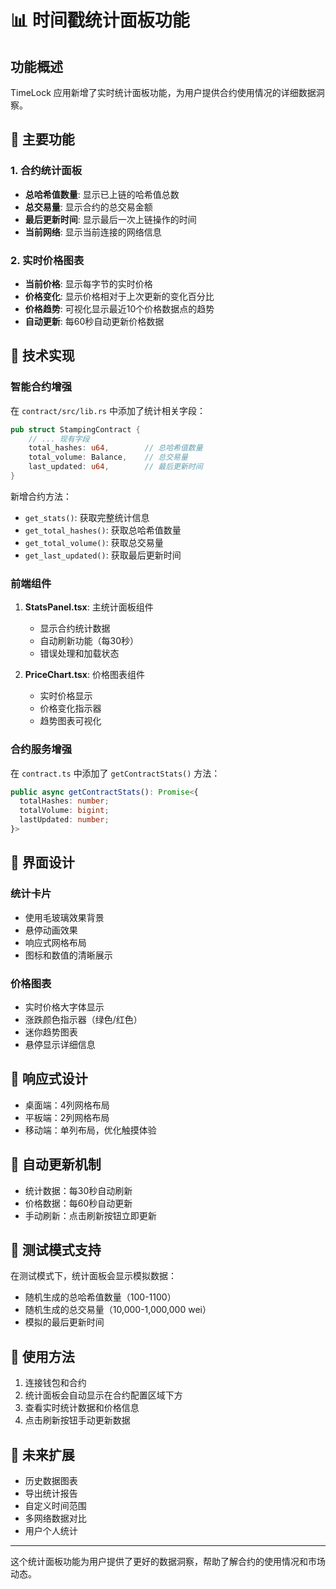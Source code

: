 # 📊 时间戳统计面板功能

## 功能概述

TimeLock 应用新增了实时统计面板功能，为用户提供合约使用情况的详细数据洞察。

## 🎯 主要功能

### 1. 合约统计面板
- **总哈希值数量**: 显示已上链的哈希值总数
- **总交易量**: 显示合约的总交易金额
- **最后更新时间**: 显示最后一次上链操作的时间
- **当前网络**: 显示当前连接的网络信息

### 2. 实时价格图表
- **当前价格**: 显示每字节的实时价格
- **价格变化**: 显示价格相对于上次更新的变化百分比
- **价格趋势**: 可视化显示最近10个价格数据点的趋势
- **自动更新**: 每60秒自动更新价格数据

## 🔧 技术实现

### 智能合约增强
在 `contract/src/lib.rs` 中添加了统计相关字段：
```rust
pub struct StampingContract {
    // ... 现有字段
    total_hashes: u64,        // 总哈希值数量
    total_volume: Balance,    // 总交易量
    last_updated: u64,        // 最后更新时间
}
```

新增合约方法：
- `get_stats()`: 获取完整统计信息
- `get_total_hashes()`: 获取总哈希值数量
- `get_total_volume()`: 获取总交易量
- `get_last_updated()`: 获取最后更新时间

### 前端组件
1. **StatsPanel.tsx**: 主统计面板组件
   - 显示合约统计数据
   - 自动刷新功能（每30秒）
   - 错误处理和加载状态

2. **PriceChart.tsx**: 价格图表组件
   - 实时价格显示
   - 价格变化指示器
   - 趋势图表可视化

### 合约服务增强
在 `contract.ts` 中添加了 `getContractStats()` 方法：
```typescript
public async getContractStats(): Promise<{
  totalHashes: number;
  totalVolume: bigint;
  lastUpdated: number;
}>
```

## 🎨 界面设计

### 统计卡片
- 使用毛玻璃效果背景
- 悬停动画效果
- 响应式网格布局
- 图标和数值的清晰展示

### 价格图表
- 实时价格大字体显示
- 涨跌颜色指示器（绿色/红色）
- 迷你趋势图表
- 悬停显示详细信息

## 📱 响应式设计

- 桌面端：4列网格布局
- 平板端：2列网格布局
- 移动端：单列布局，优化触摸体验

## 🔄 自动更新机制

- 统计数据：每30秒自动刷新
- 价格数据：每60秒自动更新
- 手动刷新：点击刷新按钮立即更新

## 🧪 测试模式支持

在测试模式下，统计面板会显示模拟数据：
- 随机生成的总哈希值数量（100-1100）
- 随机生成的总交易量（10,000-1,000,000 wei）
- 模拟的最后更新时间

## 🚀 使用方法

1. 连接钱包和合约
2. 统计面板会自动显示在合约配置区域下方
3. 查看实时统计数据和价格信息
4. 点击刷新按钮手动更新数据

## 🔮 未来扩展

- 历史数据图表
- 导出统计报告
- 自定义时间范围
- 多网络数据对比
- 用户个人统计

---

这个统计面板功能为用户提供了更好的数据洞察，帮助了解合约的使用情况和市场动态。 